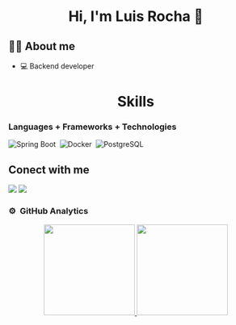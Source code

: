 <div align="center">
<h1 align="center">Hi, I'm Luis Rocha 👋</h1>
</div>

## 🧑‍💻 About me

- 💻 Backend developer

<div align="center">
<h1 align="center">Skills</h1>
</div>

### Languages + Frameworks + Technologies

![Spring Boot](https://img.shields.io/badge/SpringBoot-0ac934?style=for-the-badge&logo=spring&logoColor=white)&nbsp;
![Docker](https://img.shields.io/badge/Docker-0c4fb3?style=for-the-badge&logo=docker&logoColor=white)&nbsp;
![PostgreSQL](https://img.shields.io/badge/Postgres-3b93f7?style=for-the-badge&logo=postgresql&logoColor=white)&nbsp;

## Conect with me

[<img src="https://img.shields.io/badge/instagram-%2312100E.svg?&style=for-the-badge&logo=instagram&logoColor=white&color=f037c8" />](https://www.instagram.com)
[<img src="https://img.shields.io/badge/linkedin-%2312100E.svg?&style=for-the-badge&logo=linkedin&logoColor=white&color=0c4fb3" />](https://www.linkedin.com)

### ⚙️ &nbsp;GitHub Analytics

<p align="center">
<a href="https://github.com/luisrocha021231">
  <img height="180em" src="https://github-readme-stats-eight-theta.vercel.app/api?username=luisrocha021231&show_icons=true&theme=algolia&include_all_commits=true&count_private=true"/>
  <img height="180em" src="https://github-readme-stats-eight-theta.vercel.app/api/top-langs/?username=luisrocha021231&layout=compact&langs_count=8&theme=algolia"/>
</a>
</p>
